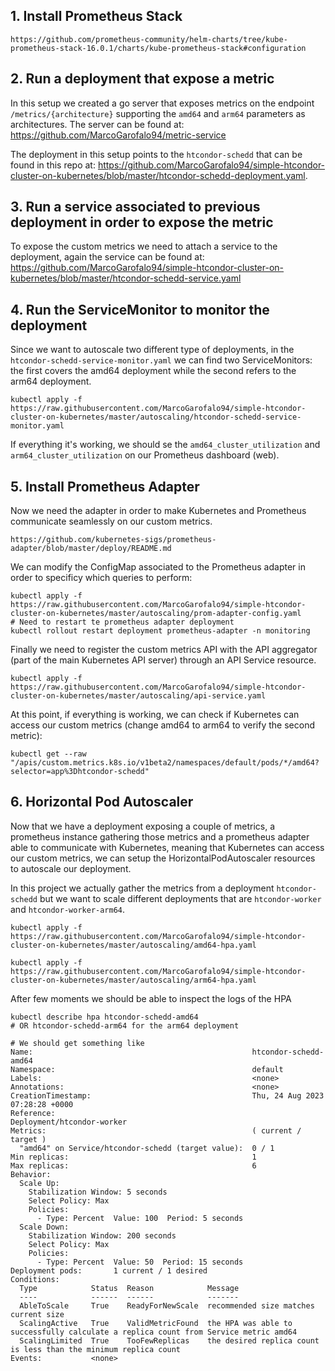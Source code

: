 ## 1. Install Prometheus Stack

```
https://github.com/prometheus-community/helm-charts/tree/kube-prometheus-stack-16.0.1/charts/kube-prometheus-stack#configuration
```

## 2. Run a deployment that expose a metric
In this setup we created a go server that exposes metrics on the endpoint `/metrics/{architecture}` supporting the `amd64` and `arm64` parameters as architectures.
The server can be found at: https://github.com/MarcoGarofalo94/metric-service

The deployment in this setup points to the `htcondor-schedd` that can be found in this repo at: https://github.com/MarcoGarofalo94/simple-htcondor-cluster-on-kubernetes/blob/master/htcondor-schedd-deployment.yaml.

## 3. Run a service associated to previous deployment in order to expose the metric
To expose the custom metrics we need to attach a service to the deployment, again the service can be found at:
https://github.com/MarcoGarofalo94/simple-htcondor-cluster-on-kubernetes/blob/master/htcondor-schedd-service.yaml

## 4. Run the ServiceMonitor to monitor the deployment
Since we want to autoscale two different type of deployments, in the `htcondor-schedd-service-monitor.yaml` we can find two ServiceMonitors: the first covers the amd64 deployment while the second refers to the arm64 deployment.

```
kubectl apply -f https://raw.githubusercontent.com/MarcoGarofalo94/simple-htcondor-cluster-on-kubernetes/master/autoscaling/htcondor-schedd-service-monitor.yaml
```
If everything it's working, we should se the `amd64_cluster_utilization` and `arm64_cluster_utilization` on our Prometheus dashboard (web).

## 5. Install Prometheus Adapter
Now we need the adapter in order to make Kubernetes and Prometheus communicate seamlessly on our custom metrics.
```
https://github.com/kubernetes-sigs/prometheus-adapter/blob/master/deploy/README.md
```

We can modify the ConfigMap associated to the Prometheus adapter in order to specificy which queries to perform:
```
kubectl apply -f https://raw.githubusercontent.com/MarcoGarofalo94/simple-htcondor-cluster-on-kubernetes/master/autoscaling/prom-adapter-config.yaml
# Need to restart te prometheus adapter deployment
kubectl rollout restart deployment prometheus-adapter -n monitoring
```

Finally we need to register the custom metrics API with the API aggregator (part of the main Kubernetes API server) through an API Service resource.
```
kubectl apply -f https://raw.githubusercontent.com/MarcoGarofalo94/simple-htcondor-cluster-on-kubernetes/master/autoscaling/api-service.yaml
```

At this point, if everything is working, we can check if Kubernetes can access our custom metrics (change amd64 to arm64 to verify the second metric):
```
kubectl get --raw "/apis/custom.metrics.k8s.io/v1beta2/namespaces/default/pods/*/amd64?selector=app%3Dhtcondor-schedd"
```

## 6. Horizontal Pod Autoscaler
Now that we have a deployment exposing a couple of metrics, a prometheus instance gathering those metrics and a prometheus adapter able to communicate with Kubernetes, meaning that Kubernetes can access our custom metrics, we can setup the HorizontalPodAutoscaler resources to autoscale our deployment.

In this project we actually gather the metrics from a deployment `htcondor-schedd` but we want to scale different deployments that are `htcondor-worker` and `htcondor-worker-arm64`.

```
kubectl apply -f https://raw.githubusercontent.com/MarcoGarofalo94/simple-htcondor-cluster-on-kubernetes/master/autoscaling/amd64-hpa.yaml

kubectl apply -f https://raw.githubusercontent.com/MarcoGarofalo94/simple-htcondor-cluster-on-kubernetes/master/autoscaling/arm64-hpa.yaml
```

After few moments we should be able to inspect the logs of the HPA
```
kubectl describe hpa htcondor-schedd-amd64 
# OR htcondor-schedd-arm64 for the arm64 deployment
```
```
# We should get something like
Name:                                                 htcondor-schedd-amd64
Namespace:                                            default
Labels:                                               <none>
Annotations:                                          <none>
CreationTimestamp:                                    Thu, 24 Aug 2023 07:28:28 +0000
Reference:                                            Deployment/htcondor-worker
Metrics:                                              ( current / target )
  "amd64" on Service/htcondor-schedd (target value):  0 / 1
Min replicas:                                         1
Max replicas:                                         6
Behavior:
  Scale Up:
    Stabilization Window: 5 seconds
    Select Policy: Max
    Policies:
      - Type: Percent  Value: 100  Period: 5 seconds
  Scale Down:
    Stabilization Window: 200 seconds
    Select Policy: Max
    Policies:
      - Type: Percent  Value: 50  Period: 15 seconds
Deployment pods:       1 current / 1 desired
Conditions:
  Type            Status  Reason            Message
  ----            ------  ------            -------
  AbleToScale     True    ReadyForNewScale  recommended size matches current size
  ScalingActive   True    ValidMetricFound  the HPA was able to successfully calculate a replica count from Service metric amd64
  ScalingLimited  True    TooFewReplicas    the desired replica count is less than the minimum replica count
Events:           <none>
```

